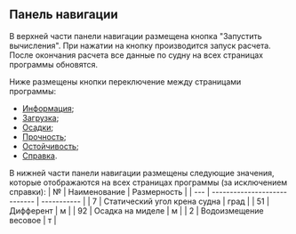 ## Панель навигации
В верхней части панели навигации размещена кнопка "Запустить вычисления". При нажатии на кнопку производится запуск расчета. После окончания расчета все данные по судну на всех страницах программы обновятся. 

Ниже размещены кнопки переключение между страницами программы:
- [Информация](/docs/user-guide/ru/part04_Info/part03_shipInfo.md);
- [Загрузка](/docs/user-guide/ru/part05_loading/part05_loading.md);
- [Осадки](/docs/user-guide/ru/part06_draft/part06_draft.md);
- [Прочность](/docs/user-guide/ru/part07_strength/part07_strength.md);
- [Остойчивость](/docs/user-guide/ru/part08_stability/part08_stability.md);
- [Справка](/docs/user-guide/ru/part09_help/part09_help.md).

В нижней части панели навигации размещены следующие значения, которые отображаются на всех страницах программы (за исключением справки):
| №   | Наименование                 | Размерность |
| --- | ---------------------------- | ----------- |
| 7   | Статический угол крена судна | град        |
| 51  | Дифферент                    | м           |
| 92  | Осадка на миделе             | м           |
| 2   | Водоизмещение весовое        | т           |
